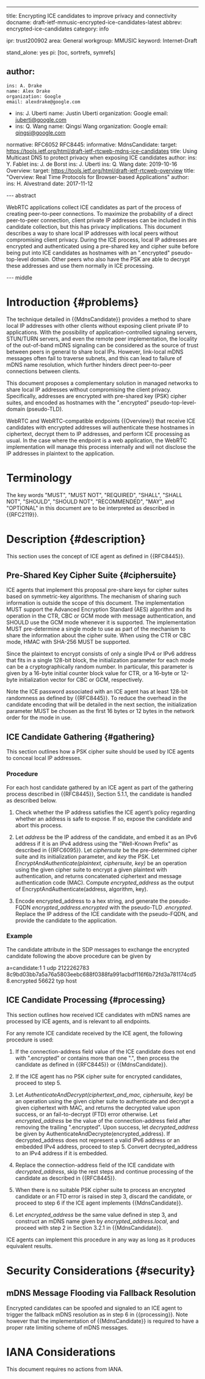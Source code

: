 ---
title: Encrypting ICE candidates to improve privacy and connectivity
docname: draft-ietf-mmusic-encrypted-ice-candidates-latest
abbrev: encrypted-ice-candidates
category: info

ipr: trust200902
area: General
workgroup: MMUSIC
keyword: Internet-Draft

stand_alone: yes
pi: [toc, sortrefs, symrefs]

author:
 -
    ins: A. Drake
    name: Alex Drake
    organization: Google
    email: alexdrake@google.com
 -
    ins: J. Uberti
    name: Justin Uberti
    organization: Google
    email: juberti@google.com
 -
    ins: Q. Wang
    name: Qingsi Wang
    organization: Google
    email: qingsi@google.com

normative:
  RFC6052
  RFC8445:
informative:
  MdnsCandidate:
    target: https://tools.ietf.org/html/draft-ietf-rtcweb-mdns-ice-candidates
    title: Using Multicast DNS to protect privacy when exposing ICE candidates
    author:
      ins: Y. Fablet
      ins: J. de Borst
      ins: J. Uberti
      ins: Q. Wang
    date: 2019-10-16
  Overview:
    target: https://tools.ietf.org/html/draft-ietf-rtcweb-overview
    title: "Overview: Real Time Protocols for Browser-based Applications"
    author:
      ins: H. Alvestrand
    date: 2017-11-12

--- abstract

WebRTC applications collect ICE candidates as part of the process of
creating peer-to-peer connections. To maximize the probability of a
direct peer-to-peer connection, client private IP addresses can be
included in this candidate collection, but this has privacy implications.
This document describes a way to share local IP addresses with local peers 
without compromising client privacy. During the ICE process, local IP
addresses are encrypted and authenticated using a pre-shared key and 
cipher suite before being put into ICE candidates as hostnames with an
".encrypted" pseudo-top-level domain. Other peers who also have the PSK
are able to decrypt these addresses and use them normally in ICE processing.

--- middle

Introduction {#problems}
============

The technique detailed in {{MdnsCandidate}} provides a method to share local IP
addresses with other clients without exposing client private IP to applications.
With the possibility of application-controlled signaling servers,
STUN/TURN servers, and even the remote peer implementation, the locality of the
out-of-band mDNS signaling can be considered as the source of trust between
peers in general to share local IPs. However, link-local mDNS messages often
fail to traverse subnets, and this can lead to failure of mDNS name resolution,
which further hinders direct peer-to-peer connections between clients.

This document proposes a complementary solution in managed networks to share
local IP addresses without compromising the client privacy. Specifically,
addresses are encrypted with pre-shared key (PSK) cipher suites, and encoded as
hostnames with the ".encrypted" pseudo-top-level-domain (pseudo-TLD).

WebRTC and WebRTC-compatible endpoints {{Overview}} that receive ICE
candidates with encrypted addresses will authenticate these hostnames in
ciphertext, decrypt them to IP addresses, and perform ICE processing as usual.
In the case where the endpoint is a web application, the WebRTC implementation
will manage this process internally and will not disclose the IP addresses in
plaintext to the application.

Terminology
===========

The key words "MUST", "MUST NOT", "REQUIRED", "SHALL", "SHALL NOT",
"SHOULD", "SHOULD NOT", "RECOMMENDED", "MAY", and "OPTIONAL" in this
document are to be interpreted as described in {{RFC2119}}.

Description {#description}
======================

This section uses the concept of ICE agent as defined in {{RFC8445}}.

Pre-Shared Key Cipher Suite {#ciphersuite}
------------------------------------------

ICE agents that implement this proposal pre-share keys for cipher suites
based on symmetric-key algorithms. The mechanism of sharing such information
is outside the scope of this document. The implementation MUST support the
Advanced Encryption Standard (AES) algorithm and its operation in the CTR, CBC
or GCM mode with message authentication, and SHOULD use the GCM mode whenever it
is supported. The implementation MUST pre-determine a single mode to use as part of
the mechanism to share the information about the cipher suite. When using the
CTR or CBC mode, HMAC with SHA-256 MUST be supported. 

Since the plaintext to encrypt consists of only a single IPv4 or IPv6 address
that fits in a single 128-bit block, the initialization parameter for each mode
can be a cryptographically random number. In particular, this parameter is given
by a 16-byte initial counter block value for CTR, or a 16-byte or 12-byte
initialization vector for CBC or GCM, respectively.

Note the ICE password associated with an ICE agent has at least 128-bit
randomness as defined by {{RFC8445}}. To reduce the overhead in the candidate
encoding that will be detailed in the next section, the initialization parameter
MUST be chosen as the first 16 bytes or 12 bytes in the network order for the
mode in use.

ICE Candidate Gathering {#gathering}
------------------------------------

This section outlines how a PSK cipher suite should be used by ICE agents to
conceal local IP addresses.

### Procedure

For each host candidate gathered by an ICE agent as part of the gathering
process described in {{RFC8445}}, Section 5.1.1, the candidate is handled as
described below.

1. Check whether the IP address satisfies the ICE agent’s policy regarding
   whether an address is safe to expose. If so, expose the candidate and abort
   this process.

2. Let *address* be the IP address of the candidate, and embed it as an IPv6
   address if it is an IPv4 address using the "Well-Known Prefix" as described
   in {{RFC6095}}. Let *ciphersuite* be the pre-determined cipher suite and its
   initialization parameter, and *key* the PSK. Let
   *EncryptAndAuthenticate(plaintext, ciphersuite, key)* be an operation using
   the given cipher suite to encrypt a given plaintext with authentication, and
   returns concatenated ciphertext and message authentication code (MAC).
   Compute *encrypted_address* as the output of
   EncryptAndAuthenticate(address, algorithm, key).

3. Encode encrypted_address to a hex string, and generate the pseudo-FQDN
   *encrypted_address.encrypted* with the pseudo-TLD *.encrypted*. Replace the
   IP address of the ICE candidate with the pseudo-FQDN, and provide the
   candidate to the application.

### Example

The candidate attribute in the SDP messages to exchange the encrypted candidate
following the above procedure can be given by

  a=candidate:1 1 udp 2122262783
    8c9bd03bb7a5a76a5803eebc688f0388fa991acbdf116f6b72fd3a781174cd58.encrypted
    56622 typ host

ICE Candidate Processing {#processing}
-------------------------------------

This section outlines how received ICE candidates with mDNS names are
processed by ICE agents, and is relevant to all endpoints.

For any remote ICE candidate received by the ICE agent, the following procedure
is used:

1. If the connection-address field value of the ICE candidate does not end with
   ".encrypted" or contains more than one ".", then process the candidate as
   defined in {{RFC8445}} or {{MdnsCandidate}}.

2. If the ICE agent has no PSK cipher suite for encrypted candidates,
   proceed to step 5.

3. Let *AuthenticateAndDecrypt(ciphertext_and_mac, ciphersuite, key)* be an
   operation using the given cipher suite to authenticate and decrypt a given
   ciphertext with MAC, and returns the decrypted value upon success, or an
   fail-to-decrypt (FTD) error otherwise. Let *encrypted_address* be the value of the
   connection-address field after removing the trailing ".encrypted". Upon
   success, let *decrypted_address* be given by
   AuthenticateAndDecrypte(encrypted_address). If decrypted_address does not
   represent a valid IPv6 address or an embedded IPv4 address, proceed to step 5.
   Convert decrypted_address to an IPv4 address if it is embedded.

4. Replace the connection-address field of the ICE candidate with
   *decrypted_address*, skip the rest steps and continue processing of the
   candidate as described in {{RFC8445}}.

5. When there is no suitable PSK cipher suite to process an encrypted candidate
   or an FTD error is raised in step 3, discard the candidate, or proceed to
   step 6 if the ICE agent implements {{MdnsCandidate}}.

6. Let *encrypted_address* be the same value defined in step 3, and construct an
   mDNS name given by *encrypted_address.local*, and proceed with step 2 in
   Section 3.2.1 in {{MdnsCandidate}}.

ICE agents can implement this procedure in any way as long as it produces
equivalent results.

Security Considerations {#security}
=======================

mDNS Message Flooding via Fallback Resolution
--------------------------------------------

Encrypted candidates can be spoofed and signaled to an ICE agent to trigger the
fallback mDNS resolution as in step 6 in {{processing}}. Note however that the
implementation of {{MdnsCandidate}} is required to have a proper rate
limiting scheme of mDNS messages.


IANA Considerations
===================

This document requires no actions from IANA.
